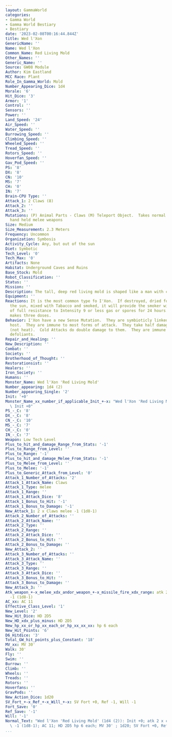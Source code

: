 ```yaml
---
layout: GammaWorld
categories:
- Gamma World
- Gamma World Bestiary
- Bestiary
date: '2023-02-08T00:16:44.844Z'
title: Wed l'Xon
GenericName: ''
Name: Wed l'Xon
Common_Name: Red Living Mold
Other_Names: ''
Generic_Name: ''
Source: GW08 Module
Author: Kim Eastland
MCC Race: Plant
Role_In_Gamma_World: Mold
Number_Appearing_Dice: 1d4
Morale: '6'
Hit_Dice: '3'
Armor: '1'
Control: ''
Sensors: ''
Power: ''
Land_Speed: '24'
Air_Speed: ''
Water_Speed: ''
Burrowing_Speed: ''
Climbing_Speed: ''
Wheeled_Speed: ''
Tread_Speed: ''
Rotors_Speed: ''
Hoverfan_Speed: ''
Gav_Pod_Speed: ''
PS: '8'
DX: '8'
CN: '10'
MS: '7'
CH: '0'
IN: '7'
Brain-CPU Type: ''
Attack_1: 2 Claws (8)
Attack_2: ''
Attack_3: ''
Mutations: (P) Animal Parts - Claws (M) Teleport Object.  Takes normal damage from
  hand held melee weapons
Size: Medium
Size_Measurement: 2.3 Meters
Frequency: Uncommon
Organization: Symbosis
Activity_Cycle: Any, but out of the sun
Diet: Symbotic
Tech_Level: '0'
Tech_Max: '0'
Artifacts: None
Habitat: Underground Caves and Ruins
Base_Stock: Mold
Robot_Classification: ''
Status: ''
Mission: ''
Description: The tall, deep red living mold is shaped like a man with claws.
Equipment: ''
Reactions: It is the most common type fo I'Xon.  If destroyed, dried for 2 days in
  the sun, mixed with Tabacco and smoked, it will provide the smoker with the equivalencey
  of full resistance to Intensity 9 or less gas or spores for 24 hours.  One wedI'Xon
  makes three doses.
Behavior: I'Xon have a new Sense Mutation.  They are symbioticly linked with their
  host.  They are immune to most forms of attack.  They take half damage from Fire
  (not heat).  Cold Attacks do double damage to them.  They are immune to chemical
  defoliants.
Repair_and_Healing: ''
New_Description: ''
Combat: ''
Society: ''
Brotherhood_of_Thought: ''
Restorationsist: ''
Healers: ''
Iron_Society: ''
Humans: ''
Monster_Name: Wed l'Xon 'Red Living Mold'
Number_appearing: 1d4 (2)
Number_appearing_Single: '2'
Init: '+0'
Monster_Name_xx_number_if_applicable_Init_+-x: "Wed l'Xon 'Red Living Mold' (1d4 (2)):\
  \ Init +0"
PS_-_C: '8'
DX_-_C: '8'
CN_-_C: '10'
MS_-_C: '7'
CH_-_C: '0'
IN_-_C: '7'
Weapon: Low Tech Level
Plus_to_hit_and_damage_Range_from_Stats: '-1'
Plus_to_Range_from_Level: ''
Plus_to_Range: '-1'
Plus_to_hit_and_damage_Melee_From_Stats: '-1'
Plus_to_Melee_from_Level: ''
Plus_to_Melee: '-1'
Plus_to_Generic_Attack_from_Level: '0'
Attack_1_Number_of_Attacks: '2'
Attack_1_Attack_Name: Claws
Attack_1_Type: melee
Attack_1_Range: ''
Attack_1_Attack_Dice: '8'
Attack_1_Bonus_to_Hit: '-1'
Attack_1_Bonus_to_Damage: '-1'
New_Attack_1: 2 x Claws melee -1 (1d8-1)
Attack_2_Number_of_Attacks: ''
Attack_2_Attack_Name: ''
Attack_2_Type: ''
Attack_2_Range: ''
Attack_2_Attack_Dice: ''
Attack_2_Bonus_to_Hit: ''
Attack_2_Bonus_to_Damage: ''
New_Attack_2: ''
Attack_3_Number_of_Attacks: ''
Attack_3_Attack_Name: ''
Attack_3_Type: ''
Attack_3_Range: ''
Attack_3_Attack_Dice: ''
Attack_3_Bonus_to_Hit: ''
Attack_3_Bonus_to_Damage: ''
New_Attack_3: ''
Atk_weapon_+-x_melee_xdx_andor_weapon_+-x_missile_fire_xdx_range: atk 2 x claws melee
  -1 (1d8-1)
AC_xx: AC 11
Effective_Class_Level: '1'
New_Level: '2'
New_Hit_Dice: HD 2D5
New_HD_xdx_plus_minus: HD 2D5
New_hp_xx_or_hp_xx_each_or_hp_xx_xx_xx: hp 6 each
New_Hit_Points: '6'
D6_Hitdice: '3'
Total_GW_hit_points_plus_Constant: '18'
MV_xx: MV 30'
Walk: 30'
Fly: ''
Swim: ''
Burrow: ''
Climb: ''
Wheels: ''
Treads: ''
Rotors: ''
Hoverfans: ''
GravPods: ''
New_Action_Dice: 1d20
SV_Fort_+-x_Ref_+-x_Will_+-x: SV Fort +0, Ref -1, Will -1
Fort_Save: '0'
Ref_Save: '-1'
Will: '-1'
Normal_Text: "Wed l'Xon 'Red Living Mold' (1d4 (2)): Init +0; atk 2 x claws melee\
  \ -1 (1d8-1); AC 11; HD 2D5 hp 6 each; MV 30' ; 1d20; SV Fort +0, Ref -1, Will -1"
...
```

